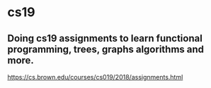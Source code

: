 # cs19
Doing cs19 assignments to learn functional programming, trees, graphs algorithms and more.
---
https://cs.brown.edu/courses/cs019/2018/assignments.html
